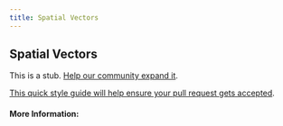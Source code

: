 ```yaml
---
title: Spatial Vectors
---
```


## Spatial Vectors

This is a stub. [Help our community expand it](https://github.com/freeCodeCamp/guide-articles/tree/master/articles/Math/Vectors/Spatial-Vectors/index.md).

[This quick style guide will help ensure your pull request gets accepted](https://github.com/freeCodeCamp/guide-articles/blob/master/README.md).

<!-- The article goes here, in GitHub-flavored Markdown. Feel free to add YouTube videos, images, and CodePen/JSBin embeds  -->

#### More Information:
<!-- Please add any articles you think might be helpful to read before writing the article -->


